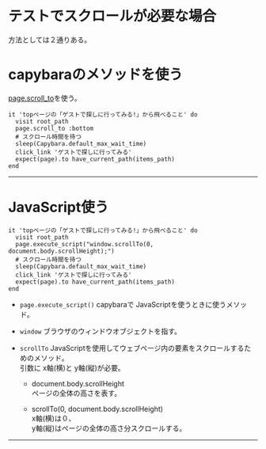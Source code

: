 # テストでスクロールが必要な場合
方法としては２通りある。

# capybaraのメソッドを使う
[page.scroll_to](https://github.com/Tarara33/TIL/blob/main/Rails/Test/Capybara.md#pagescroll_to)を使う。
~~~
it 'topページの「ゲストで探しに行ってみる!」から飛べること' do
  visit root_path
  page.scroll_to :bottom
  # スクロール時間を待つ
  sleep(Capybara.default_max_wait_time)
  click_link 'ゲストで探しに行ってみる'
  expect(page).to have_current_path(items_path)
end
~~~
***

# JavaScript使う
~~~
it 'topページの「ゲストで探しに行ってみる!」から飛べること' do
  visit root_path
  page.execute_script("window.scrollTo(0, document.body.scrollHeight);")
  # スクロール時間を待つ
  sleep(Capybara.default_max_wait_time)
  click_link 'ゲストで探しに行ってみる'
  expect(page).to have_current_path(items_path)
end
~~~
- `page.execute_script()`
capybaraで JavaScriptを使うときに使うメソッド。  

- `window`
ブラウザのウィンドウオブジェクトを指す。

- `scrollTo`
JavaScriptを使用してウェブページ内の要素をスクロールするためのメソッド。  
引数に x軸(横)と y軸(縦)が必要。
    - document.body.scrollHeight  
    ページの全体の高さを表す。

    - scrollTo(0, document.body.scrollHeight)  
    x軸(横)は０、  
    y軸(縦)はページの全体の高さ分スクロールする。

  
***
